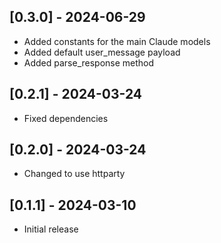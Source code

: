 ## [0.3.0] - 2024-06-29

- Added constants for the main Claude models
- Added default user_message payload
- Added parse_response method

## [0.2.1] - 2024-03-24

- Fixed dependencies

## [0.2.0] - 2024-03-24

- Changed to use httparty

## [0.1.1] - 2024-03-10

- Initial release
